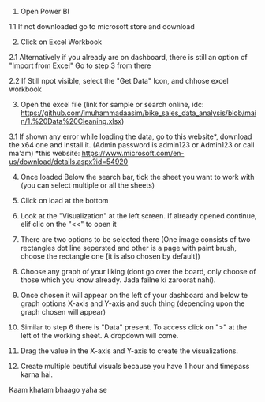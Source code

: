 1. Open Power BI

1.1 If not downloaded go to microsoft store and download

2. Click on Excel Workbook

2.1 Alternatively if you already are on dashboard, there is still an option of "Import from Excel" Go to step 3 from there

2.2 If Still npot visible, select the "Get Data" Icon, and chhose excel workbook

3. Open the excel file (link for sample or search online, idc: https://github.com/imuhammadaasim/bike_sales_data_analysis/blob/main/1.%20Data%20Cleaning.xlsx)

3.1 If shown any error while loading the data, go to this website*, download the x64 one and install it. 
(Admin password is admin123 or Admin123 or call ma'am)
*this website: https://www.microsoft.com/en-us/download/details.aspx?id=54920

4. Once loaded Below the search bar, tick the sheet you want to work with (you can select multiple or all the sheets)

5. Click on load at the bottom

6. Look at the "Visualization" at the left screen. If already opened continue, elif clic on the "<<" to open it

7. There are two options to be selected there (One image consists of two rectangles dot line sepersted and other is a page with paint brush, choose the rectangle one [it is also chosen by default])

8. Choose any graph of your liking (dont go over the board, only choose of those which you know already. Jada failne ki zaroorat nahi).

9. Once chosen it will appear on the left of your dashboard and below te graph options X-axis and Y-axis and such thing (depending upon the graph chosen will appear)

10. Similar to step 6 there is "Data" present. To access click on ">" at the left of the working sheet. A dropdown will come.

11. Drag the value in the X-axis and Y-axis to create the visualizations.

12. Create multiple beutiful visuals because you have 1 hour and timepass karna hai.

Kaam khatam bhaago yaha se